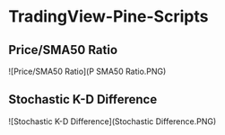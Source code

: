 # TradingView-Pine-Scripts

## Price/SMA50 Ratio

![Price/SMA50 Ratio](P SMA50 Ratio.PNG)

## Stochastic K-D Difference

![Stochastic K-D Difference](Stochastic Difference.PNG)



